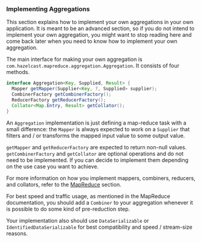 
### Implementing Aggregations

This section explains how to implement your own aggregations in your own application. It
is meant to be an advanced section, so if you do not intend to implement your own aggregation, you might want to
stop reading here and come back later when you need to know how to implement your own
aggregation.

The main interface for making your own aggregation is `com.hazelcast.mapreduce.aggregation.Aggregation`. It consists of four
methods.
 
```java
interface Aggregation<Key, Supplied, Result> {
  Mapper getMapper(Supplier<Key, ?, Supplied> supplier);
  CombinerFactory getCombinerFactory();
  ReducerFactory getReducerFactory();
  Collator<Map.Entry, Result> getCollator();
}
```
 
An `Aggregation` implementation is just defining a map-reduce task with a small difference: the `Mapper`
is always expected to work on a `Supplier` that filters and / or transforms the mapped input value to some output value.

`getMapper` and `getReducerFactory` are expected to return non-null values. `getCombinerFactory` and `getCollator` are
optional operations and do not need to be implemented. If you can decide to implement them depending on the use case you want
to achieve.

For more information on how you implement mappers, combiners, reducers, and collators, refer to the
[MapReduce](#mapreduce) section.

For best speed and traffic usage, as mentioned in the MapReduce documentation, you should add a `Combiner` to your aggregation
whenever it is possible to do some kind of pre-reduction step.

Your implementation also should use `DataSerializable` or `IdentifiedDataSerializable` for best compatibility and speed / stream-size
reasons.

<br></br>